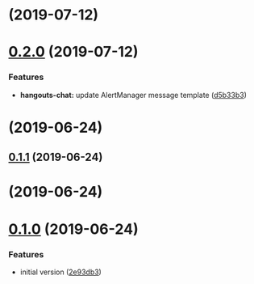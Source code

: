 <a name=""></a>
# [](https://github.com/k911/alertmanager-webhook-forwarder/compare/v0.2.0...v) (2019-07-12)



<a name="0.2.0"></a>
# [0.2.0](https://github.com/k911/alertmanager-webhook-forwarder/compare/v0.1.1...v0.2.0) (2019-07-12)


### Features

* **hangouts-chat:** update AlertManager message template ([d5b33b3](https://github.com/k911/alertmanager-webhook-forwarder/commit/d5b33b3))



<a name=""></a>
# [](https://github.com/k911/alertmanager-webhook-forwarder/compare/v0.1.1...v) (2019-06-24)



<a name="0.1.1"></a>
## [0.1.1](https://github.com/k911/alertmanager-webhook-forwarder/compare/v0.1.0...v0.1.1) (2019-06-24)



<a name=""></a>
# [](https://github.com/k911/alertmanager-webhook-forwarder/compare/v0.1.0...v) (2019-06-24)



<a name="0.1.0"></a>
# [0.1.0](https://github.com/k911/alertmanager-webhook-forwarder/compare/2e93db3...v0.1.0) (2019-06-24)


### Features

* initial version ([2e93db3](https://github.com/k911/alertmanager-webhook-forwarder/commit/2e93db3))



